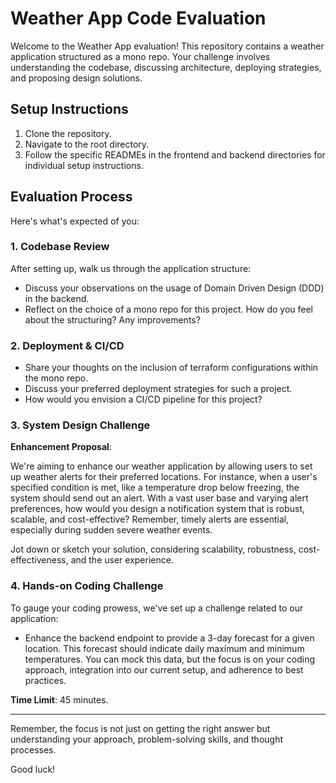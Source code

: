 # Weather App Code Evaluation

Welcome to the Weather App evaluation! This repository contains a weather application structured as a mono repo. Your challenge involves understanding the codebase, discussing architecture, deploying strategies, and proposing design solutions.

## Setup Instructions

1. Clone the repository.
2. Navigate to the root directory.
3. Follow the specific READMEs in the frontend and backend directories for individual setup instructions.

## Evaluation Process

Here's what's expected of you:

### 1. Codebase Review

After setting up, walk us through the application structure:

- Discuss your observations on the usage of Domain Driven Design (DDD) in the backend.
- Reflect on the choice of a mono repo for this project. How do you feel about the structuring? Any improvements?

### 2. Deployment & CI/CD

- Share your thoughts on the inclusion of terraform configurations within the mono repo.
- Discuss your preferred deployment strategies for such a project.
- How would you envision a CI/CD pipeline for this project?

### 3. System Design Challenge

**Enhancement Proposal**:

We're aiming to enhance our weather application by allowing users to set up weather alerts for their preferred locations. For instance, when a user's specified condition is met, like a temperature drop below freezing, the system should send out an alert. With a vast user base and varying alert preferences, how would you design a notification system that is robust, scalable, and cost-effective? Remember, timely alerts are essential, especially during sudden severe weather events.

Jot down or sketch your solution, considering scalability, robustness, cost-effectiveness, and the user experience.

### 4. Hands-on Coding Challenge

To gauge your coding prowess, we've set up a challenge related to our application:

- Enhance the backend endpoint to provide a 3-day forecast for a given location. This forecast should indicate daily maximum and minimum temperatures. You can mock this data, but the focus is on your coding approach, integration into our current setup, and adherence to best practices.

**Time Limit**: 45 minutes.

---

Remember, the focus is not just on getting the right answer but understanding your approach, problem-solving skills, and thought processes.

Good luck!
